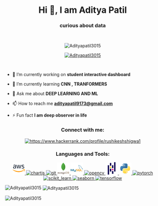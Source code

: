 <h1 align="center">Hi 👋, I am  Aditya Patil</h1>
<h3 align="center">curious about data</h3>
<img align="center" alt="" src="https://static.wixstatic.com/media/11062b_7d8badf22ed9415e8c2974ee130d4943~mv2.jpg/v1/fill/w_1899,h_869,al_c,q_85,usm_0.66_1.00_0.01,enc_auto/11062b_7d8badf22ed9415e8c2974ee130d4943~mv2.jpg"/> 


<p align="center"> <img src="https://komarev.com/ghpvc/?username=Adityapatil3015&label=Profile%20views&color=0e75b6&style=flat" alt="Adityapatil3015" /> </p>

<p align="center"> <a href="https://github.com/ryo-ma/github-profile-trophy"><img src="https://github-profile-trophy.vercel.app/?username=Adityapatil3015" alt="Adityapatil3015" /></a> </p>

<p align="center"> <a href="https://twitter.com/" target="blank"><img src="https://img.shields.io/twitter/follow/?logo=twitter&style=for-the-badge" alt="" /></a> </p>

- 🔭 I’m currently working on **student interactive dashboard**

- 🌱 I’m currently learning **CNN , TRANFORMERS**

- 💬 Ask me about **DEEP LEARNING AND ML**

- 📫 How to reach me **adityapatil9173@gmail.com**

- ⚡ Fun fact **I am deep observer in life**

<h3 align="center">Connect with me:</h3>
<p align="center">
<a href="https://www.hackerrank.com/https://www.hackerrank.com/profile/adityapatil9173" target="blank"><img align="center" src="https://raw.githubusercontent.com/rahuldkjain/github-profile-readme-generator/master/src/images/icons/Social/hackerrank.svg" alt="https://www.hackerrank.com/profile/rushikeshshigwa1" height="30" width="40" /></a>
</p>

<h3 align="center">Languages and Tools:</h3>
<p align="center"> <a href="https://aws.amazon.com" target="_blank" rel="noreferrer"> <img src="https://raw.githubusercontent.com/devicons/devicon/master/icons/amazonwebservices/amazonwebservices-original-wordmark.svg" alt="aws" width="40" height="40"/> </a> <a href="https://www.chartjs.org" target="_blank" rel="noreferrer"> <img src="https://www.chartjs.org/media/logo-title.svg" alt="chartjs" width="40" height="40"/> </a> <a href="https://git-scm.com/" target="_blank" rel="noreferrer"> <img src="https://www.vectorlogo.zone/logos/git-scm/git-scm-icon.svg" alt="git" width="40" height="40"/> </a> <a href="https://www.mongodb.com/" target="_blank" rel="noreferrer"> <img src="https://raw.githubusercontent.com/devicons/devicon/master/icons/mongodb/mongodb-original-wordmark.svg" alt="mongodb" width="40" height="40"/> </a> <a href="https://www.mysql.com/" target="_blank" rel="noreferrer"> <img src="https://raw.githubusercontent.com/devicons/devicon/master/icons/mysql/mysql-original-wordmark.svg" alt="mysql" width="40" height="40"/> </a> <a href="https://opencv.org/" target="_blank" rel="noreferrer"> <img src="https://www.vectorlogo.zone/logos/opencv/opencv-icon.svg" alt="opencv" width="40" height="40"/> </a> <a href="https://pandas.pydata.org/" target="_blank" rel="noreferrer"> <img src="https://raw.githubusercontent.com/devicons/devicon/2ae2a900d2f041da66e950e4d48052658d850630/icons/pandas/pandas-original.svg" alt="pandas" width="40" height="40"/> </a> <a href="https://www.python.org" target="_blank" rel="noreferrer"> <img src="https://raw.githubusercontent.com/devicons/devicon/master/icons/python/python-original.svg" alt="python" width="40" height="40"/> </a> <a href="https://pytorch.org/" target="_blank" rel="noreferrer"> <img src="https://www.vectorlogo.zone/logos/pytorch/pytorch-icon.svg" alt="pytorch" width="40" height="40"/> </a> <a href="https://scikit-learn.org/" target="_blank" rel="noreferrer"> <img src="https://upload.wikimedia.org/wikipedia/commons/0/05/Scikit_learn_logo_small.svg" alt="scikit_learn" width="40" height="40"/> </a> <a href="https://seaborn.pydata.org/" target="_blank" rel="noreferrer"> <img src="https://seaborn.pydata.org/_images/logo-mark-lightbg.svg" alt="seaborn" width="40" height="40"/> </a> <a href="https://www.tensorflow.org" target="_blank" rel="noreferrer"> <img src="https://www.vectorlogo.zone/logos/tensorflow/tensorflow-icon.svg" alt="tensorflow" width="40" height="40"/> </a> </p>

<p><img align="left" src="https://github-readme-stats.vercel.app/api/top-langs?username=Adityapatil3015&show_icons=true&locale=en&layout=compact" alt="Adityapatil3015" /></p>

<p>&nbsp;<img align="center" src="https://github-readme-stats.vercel.app/api?username=Adityapatil3015&show_icons=true&locale=en" alt="Adityapatil3015" /></p>

<p><img align="center" src="https://github-readme-streak-stats.herokuapp.com/?user=Adityapatil3015&" alt="Adityapatil3015" /></p>
